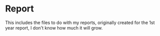 # Report
This includes the files to do with my reports, originally created for the 1st year report, I don't know how much it will grow.
